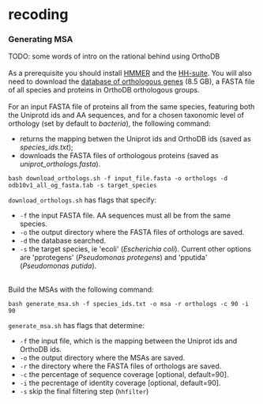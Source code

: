 # recoding


### Generating MSA
TODO: some words of intro on the rational behind using OrthoDB 
<br><br>
As a prerequisite you should install [HMMER](http://hmmer.org/documentation.html) and the [HH-suite](https://github.com/soedinglab/hh-suite).
You will also need to download the [database of orthologous genes](https://v101.orthodb.org/download/odb10v1_all_og_fasta.tab.gz) (8.5 GB), 
a FASTA file of all species and proteins in OrthoDB orthologous groups.
<br><br>
For an input FASTA file of proteins all from the same species, featuring both the Uniprotd ids and AA sequences,
and for a chosen taxonomic level of orthology (set by default to *bacteria*), the following command:
 - returns the mapping betwen the Uniprot ids and OrthoDB ids (saved as *species_ids.txt*);
 - downloads the FASTA files of orthologous proteins (saved as *uniprot_orthologs.fasta*).

``bash download_orthologs.sh -f input_file.fasta -o orthologs -d odb10v1_all_og_fasta.tab -s target_species
``
 
``download_orthologs.sh`` has flags that specify:
- ``-f`` the input FASTA file. AA sequences must all be from the same species.
- ``-o`` the output directory where the FASTA files of orthologs are saved.
- ``-d`` the database searched.
- ``-s`` the target species, ie 'ecoli' (*Escherichia coli*). Current other options are 'pprotegens' (*Pseudomonas protegens*) and 'pputida'
(*Pseudomonas putida*). 

<br>
Build the MSAs with the following command:

``bash generate_msa.sh -f species_ids.txt -o msa -r orthologs -c 90 -i 90
``

``generate_msa.sh`` has flags that determine:
- ``-f`` the input file, which is the mapping between the Uniprot ids and OrthoDB ids.
- ``-o`` the output directory where the MSAs are saved.
- ``-r`` the directory where the FASTA files of orthologs are saved.
- ``-c`` the percentage of sequence coverage [optional, default=90].
- ``-i`` the pecrentage of identity coverage [optional, default=90].
- ``-s`` skip the final filtering step (`hhfilter`)
